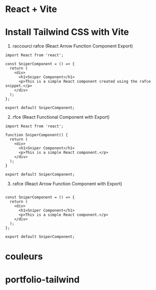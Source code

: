 # React + Vite

# Install Tailwind CSS with Vite

1. raccourci rafce (React Arrow Function Component Export)

````
import React from 'react';

const SniperComponent = () => {
  return (
    <div>
      <h1>Sniper Component</h1>
      <p>This is a simple React component created using the rafce snippet.</p>
    </div>
  );
};

export default SniperComponent;
````

2. rfce (React Functional Component with Export) 

````
import React from 'react';

function SniperComponent() {
  return (
    <div>
      <h1>Sniper Component</h1>
      <p>This is a simple React component.</p>
    </div>
  );
}

export default SniperComponent;
````

3. rafce (React Arrow Function Component with Export)

````import React from 'react';

const SniperComponent = () => {
  return (
    <div>
      <h1>Sniper Component</h1>
      <p>This is a simple React component.</p>
    </div>
  );
};

export default SniperComponent;

````

# couleurs

# portfolio-tailwind
